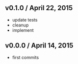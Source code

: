 

## v0.1.0 / April 22, 2015
- update tests
- cleanup
- implement

## v0.0.0 / April 14, 2015
- first commits